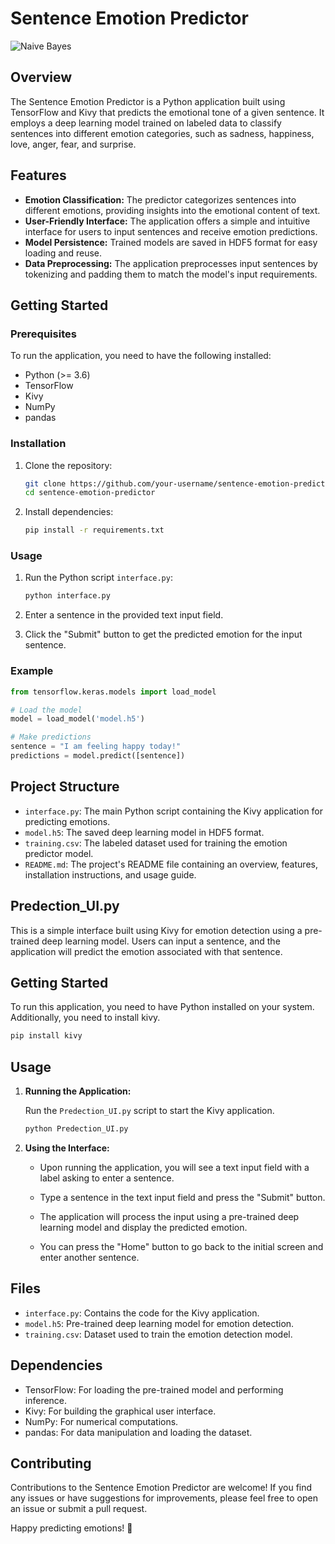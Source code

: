 # Sentence Emotion Predictor

![Naive Bayes](https://img.shields.io/badge/Implementation-Nural%20Network%20-darkblue)

## Overview

The Sentence Emotion Predictor is a Python application built using TensorFlow and Kivy that predicts the emotional tone of a given sentence. It employs a deep learning model trained on labeled data to classify sentences into different emotion categories, such as sadness, happiness, love, anger, fear, and surprise.

## Features

- **Emotion Classification:** The predictor categorizes sentences into different emotions, providing insights into the emotional content of text.
- **User-Friendly Interface:** The application offers a simple and intuitive interface for users to input sentences and receive emotion predictions.
- **Model Persistence:** Trained models are saved in HDF5 format for easy loading and reuse.
- **Data Preprocessing:** The application preprocesses input sentences by tokenizing and padding them to match the model's input requirements.

## Getting Started

### Prerequisites

To run the application, you need to have the following installed:

- Python (>= 3.6)
- TensorFlow
- Kivy
- NumPy
- pandas

### Installation

1. Clone the repository:
   ```bash
   git clone https://github.com/your-username/sentence-emotion-predictor.git
   cd sentence-emotion-predictor
   ```

2. Install dependencies:
   ```bash
   pip install -r requirements.txt
   ```

### Usage

1. Run the Python script `interface.py`:
   ```bash
   python interface.py
   ```

2. Enter a sentence in the provided text input field.

3. Click the "Submit" button to get the predicted emotion for the input sentence.

### Example

```python
from tensorflow.keras.models import load_model

# Load the model
model = load_model('model.h5')

# Make predictions
sentence = "I am feeling happy today!"
predictions = model.predict([sentence])
```

## Project Structure

- `interface.py`: The main Python script containing the Kivy application for predicting emotions.
- `model.h5`: The saved deep learning model in HDF5 format.
- `training.csv`: The labeled dataset used for training the emotion predictor model.
- `README.md`: The project's README file containing an overview, features, installation instructions, and usage guide.

## Predection_UI.py

This is a simple interface built using Kivy for emotion detection using a pre-trained deep learning model. Users can input a sentence, and the application will predict the emotion associated with that sentence.

## Getting Started

To run this application, you need to have Python installed on your system. Additionally, you need to install kivy.

```bash
pip install kivy
```

## Usage

1. **Running the Application:**

   Run the `Predection_UI.py` script to start the Kivy application.

   ```bash
   python Predection_UI.py
   ```

2. **Using the Interface:**

   - Upon running the application, you will see a text input field with a label asking to enter a sentence.
   
   - Type a sentence in the text input field and press the "Submit" button.
   
   - The application will process the input using a pre-trained deep learning model and display the predicted emotion.

   - You can press the "Home" button to go back to the initial screen and enter another sentence.

## Files

- `interface.py`: Contains the code for the Kivy application.
- `model.h5`: Pre-trained deep learning model for emotion detection.
- `training.csv`: Dataset used to train the emotion detection model.

## Dependencies

- TensorFlow: For loading the pre-trained model and performing inference.
- Kivy: For building the graphical user interface.
- NumPy: For numerical computations.
- pandas: For data manipulation and loading the dataset.

## Contributing

Contributions to the Sentence Emotion Predictor are welcome! If you find any issues or have suggestions for improvements, please feel free to open an issue or submit a pull request.

Happy predicting emotions! 🚀

